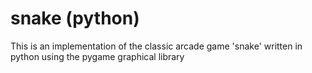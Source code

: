 # snake (python)

This is an implementation of the classic arcade game 'snake' written in python
using the pygame graphical library
